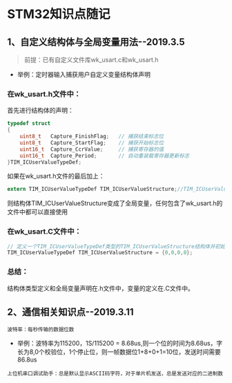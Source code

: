 # STM32知识点随记
## 1、自定义结构体与全局变量用法--2019.3.5
>前提：已有自定义文件库wk_usart.c和wk_usart.h
>
* 举例：定时器输入捕获用户自定义变量结构体声明

### 在wk_usart.h文件中：
首先进行结构体的声明：

```C
typedef struct
{   
	uint8_t   Capture_FinishFlag;   // 捕获结束标志位
	uint8_t   Capture_StartFlag;    // 捕获开始标志位
	uint16_t  Capture_CcrValue;     // 捕获寄存器的值
	uint16_t  Capture_Period;       // 自动重装载寄存器更新标志 
}TIM_ICUserValueTypeDef;
```

如果在wk_usart.h文件的最后加上：

```C
extern TIM_ICUserValueTypeDef TIM_ICUserValueStructure;//TIM_ICUserValueStructure结构体在wk_usart.C文件中定义
```
则结构体TIM_ICUserValueStructure变成了全局变量，任何包含了wk_usart.h的文件中都可以直接使用

### 在wk_usart.C文件中：

```C
// 定义一个TIM_ICUserValueTypeDef类型的TIM_ICUserValueStructure结构体并初始化
TIM_ICUserValueTypeDef TIM_ICUserValueStructure = {0,0,0,0};
```

### 总结：
结构体类型定义和全局变量声明在.h文件中，变量的定义在.C文件中。

## 2、通信相关知识点--2019.3.11
`波特率：每秒传输的数据位数`
* 举例：波特率为115200，1S/115200 = 8.68us,则一个位的时间为8.68us，字长为8,0个校验位，1个停止位，则一帧数据位1+8+0+1=10位，发送时间需要86.8us

`上位机串口调试助手：总是默认显示ASCII码字符，对于单片机发送，总是发送对应的二进制数`